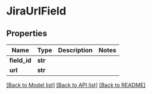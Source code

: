 # JiraUrlField

## Properties
Name | Type | Description | Notes
------------ | ------------- | ------------- | -------------
**field_id** | **str** |  | 
**url** | **str** |  | 

[[Back to Model list]](../README.md#documentation-for-models) [[Back to API list]](../README.md#documentation-for-api-endpoints) [[Back to README]](../README.md)


